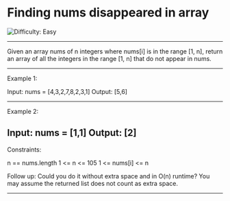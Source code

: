 # Finding nums disappeared in array

![Difficulty: Easy](https://img.shields.io/badge/Difficulty-Easy-brightgreen)

---

Given an array nums of n integers where nums[i] is in the range [1, n], return an array of all the integers in the range [1, n] that do not appear in nums.

 ---

Example 1:

Input: nums = [4,3,2,7,8,2,3,1]
Output: [5,6]

---
Example 2:

Input: nums = [1,1]
Output: [2]
 ---

Constraints:

n == nums.length
1 <= n <= 105
1 <= nums[i] <= n
 

Follow up: Could you do it without extra space and in O(n) runtime? You may assume the returned list does not count as extra space.

---